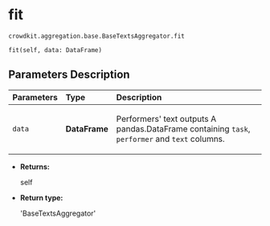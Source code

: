 # fit
`crowdkit.aggregation.base.BaseTextsAggregator.fit`

```
fit(self, data: DataFrame)
```

## Parameters Description

| Parameters | Type | Description |
| :----------| :----| :-----------|
`data`|**DataFrame**|<p>Performers&#x27; text outputs A pandas.DataFrame containing `task`, `performer` and `text` columns.</p>

* **Returns:**

  self

* **Return type:**

  'BaseTextsAggregator'
